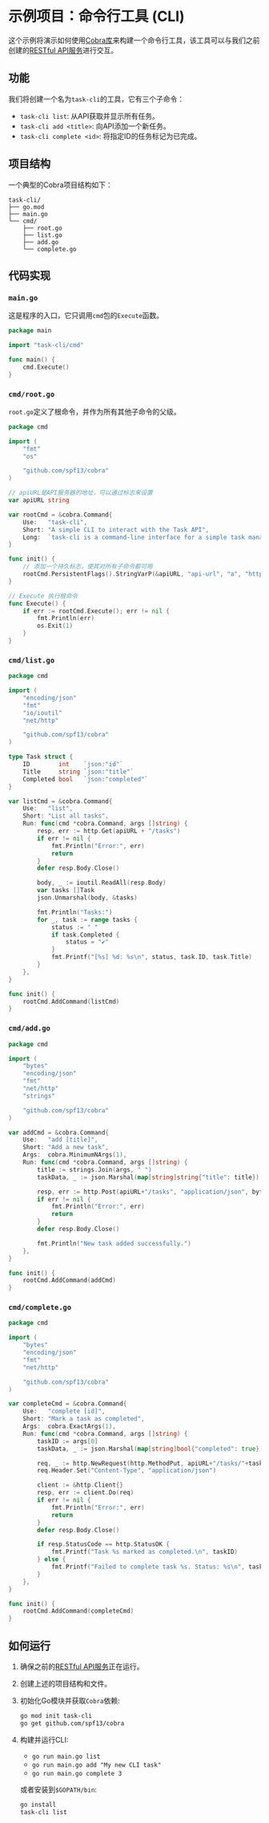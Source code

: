 # 示例项目：命令行工具 (CLI)

这个示例将演示如何使用[Cobra库](https://github.com/spf13/cobra)来构建一个命令行工具，该工具可以与我们之前创建的[RESTful API服务](./rest-api.md)进行交互。

## 功能
我们将创建一个名为`task-cli`的工具，它有三个子命令：

- `task-cli list`: 从API获取并显示所有任务。
- `task-cli add <title>`: 向API添加一个新任务。
- `task-cli complete <id>`: 将指定ID的任务标记为已完成。

## 项目结构
一个典型的Cobra项目结构如下：
```
task-cli/
├── go.mod
├── main.go
└── cmd/
    ├── root.go
    ├── list.go
    ├── add.go
    └── complete.go
```

## 代码实现

### `main.go`
这是程序的入口，它只调用`cmd`包的`Execute`函数。
```go
package main

import "task-cli/cmd"

func main() {
	cmd.Execute()
}
```

### `cmd/root.go`
`root.go`定义了根命令，并作为所有其他子命令的父级。
```go
package cmd

import (
	"fmt"
	"os"

	"github.com/spf13/cobra"
)

// apiURL是API服务器的地址，可以通过标志来设置
var apiURL string

var rootCmd = &cobra.Command{
	Use:   "task-cli",
	Short: "A simple CLI to interact with the Task API",
	Long:  `task-cli is a command-line interface for a simple task management service.`,
}

func init() {
	// 添加一个持久标志，使其对所有子命令都可用
	rootCmd.PersistentFlags().StringVarP(&apiURL, "api-url", "a", "http://localhost:8080", "URL of the Task API server")
}

// Execute 执行根命令
func Execute() {
	if err := rootCmd.Execute(); err != nil {
		fmt.Println(err)
		os.Exit(1)
	}
}
```

### `cmd/list.go`
```go
package cmd

import (
	"encoding/json"
	"fmt"
	"io/ioutil"
	"net/http"

	"github.com/spf13/cobra"
)

type Task struct {
	ID        int    `json:"id"`
	Title     string `json:"title"`
	Completed bool   `json:"completed"`
}

var listCmd = &cobra.Command{
	Use:   "list",
	Short: "List all tasks",
	Run: func(cmd *cobra.Command, args []string) {
		resp, err := http.Get(apiURL + "/tasks")
		if err != nil {
			fmt.Println("Error:", err)
			return
		}
		defer resp.Body.Close()

		body, _ := ioutil.ReadAll(resp.Body)
		var tasks []Task
		json.Unmarshal(body, &tasks)

		fmt.Println("Tasks:")
		for _, task := range tasks {
			status := " "
			if task.Completed {
				status = "✔"
			}
			fmt.Printf("[%s] %d: %s\n", status, task.ID, task.Title)
		}
	},
}

func init() {
	rootCmd.AddCommand(listCmd)
}
```

### `cmd/add.go`
```go
package cmd

import (
	"bytes"
	"encoding/json"
	"fmt"
	"net/http"
	"strings"

	"github.com/spf13/cobra"
)

var addCmd = &cobra.Command{
	Use:   "add [title]",
	Short: "Add a new task",
	Args:  cobra.MinimumNArgs(1),
	Run: func(cmd *cobra.Command, args []string) {
		title := strings.Join(args, " ")
		taskData, _ := json.Marshal(map[string]string{"title": title})

		resp, err := http.Post(apiURL+"/tasks", "application/json", bytes.NewBuffer(taskData))
		if err != nil {
			fmt.Println("Error:", err)
			return
		}
		defer resp.Body.Close()

		fmt.Println("New task added successfully.")
	},
}

func init() {
	rootCmd.AddCommand(addCmd)
}
```

### `cmd/complete.go`
```go
package cmd

import (
	"bytes"
	"encoding/json"
	"fmt"
	"net/http"

	"github.com/spf13/cobra"
)

var completeCmd = &cobra.Command{
	Use:   "complete [id]",
	Short: "Mark a task as completed",
	Args:  cobra.ExactArgs(1),
	Run: func(cmd *cobra.Command, args []string) {
		taskID := args[0]
		taskData, _ := json.Marshal(map[string]bool{"completed": true})

		req, _ := http.NewRequest(http.MethodPut, apiURL+"/tasks/"+taskID, bytes.NewBuffer(taskData))
		req.Header.Set("Content-Type", "application/json")

		client := &http.Client{}
		resp, err := client.Do(req)
		if err != nil {
			fmt.Println("Error:", err)
			return
		}
		defer resp.Body.Close()

		if resp.StatusCode == http.StatusOK {
			fmt.Printf("Task %s marked as completed.\n", taskID)
		} else {
			fmt.Printf("Failed to complete task %s. Status: %s\n", taskID, resp.Status)
		}
	},
}

func init() {
	rootCmd.AddCommand(completeCmd)
}
```

## 如何运行
1.  确保之前的[RESTful API服务](./rest-api.md)正在运行。
2.  创建上述的项目结构和文件。
3.  初始化Go模块并获取`Cobra`依赖:
    ```bash
    go mod init task-cli
    go get github.com/spf13/cobra
    ```
4.  构建并运行CLI:
    - `go run main.go list`
    - `go run main.go add "My new CLI task"`
    - `go run main.go complete 3`
    
    或者安装到`$GOPATH/bin`:
    ```bash
    go install
    task-cli list
    ```
